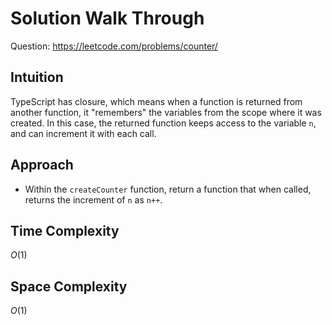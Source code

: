 # Solution Walk Through
Question: https://leetcode.com/problems/counter/

## Intuition
TypeScript has closure, which means when a function is returned from another function, it "remembers" the variables from the scope where it was created. In this case, the returned function keeps access to the variable `n`, and can increment it with each call.

## Approach
- Within the `createCounter` function, return a function that when called, returns the increment of `n` as `n++`.

## Time Complexity
$O(1)$

## Space Complexity
$O(1)$